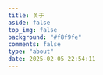 ```yaml
---
title: 关于
aside: false
top_img: false
background: "#f8f9fe"
comments: false
type: "about"
date: 2025-02-05 22:54:11
---
```

